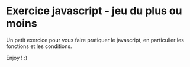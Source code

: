 # Exercice javascript - jeu du plus ou moins

Un petit exercice pour vous faire pratiquer le javascript, en particulier les fonctions et les conditions.

Enjoy ! :)
